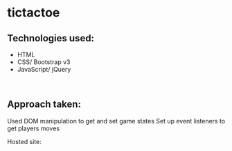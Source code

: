 # tictactoe
<h2>Technologies used:</h2>
<ul>
  <li>HTML</li>
  <li>CSS/ Bootstrap v3</li>
  <li>JavaScript/ jQuery</li>
</ul>
<br>
<h2>Approach taken:</h2>
  <p>Used DOM manipulation to get and set game states
      Set up event listeners to get players moves
  </p>
Hosted site:
